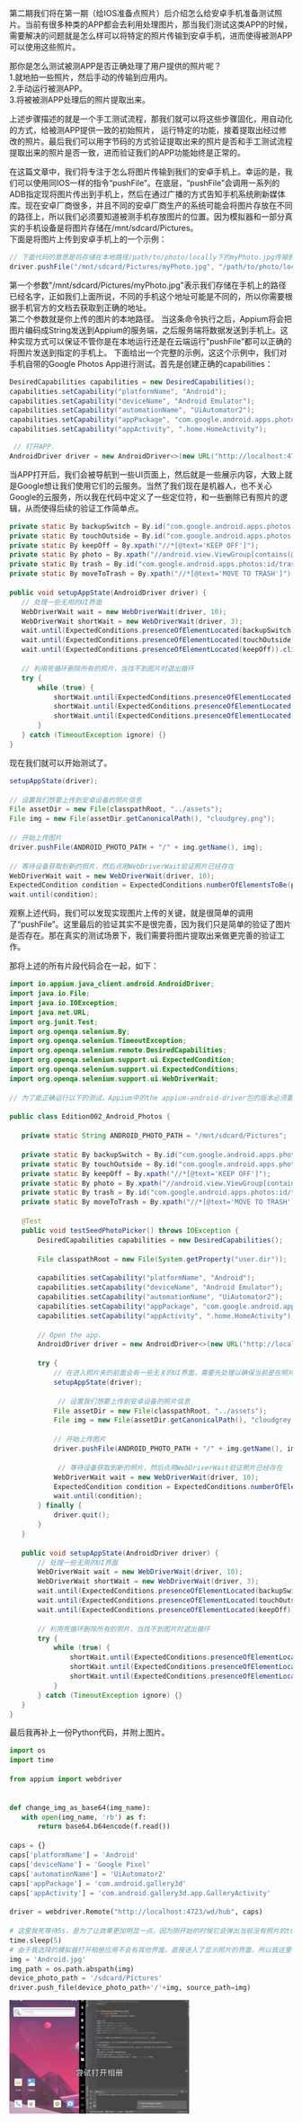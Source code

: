 第二期我们将在第一期（给IOS准备点照片）后介绍怎么给安卓手机准备测试照片。当前有很多种类的APP都会去利用处理图片，那当我们测试这类APP的时候，需要解决的问题就是怎么样可以将特定的照片传输到安卓手机，进而使得被测APP可以使用这些照片。

 那你是怎么测试被测APP是否正确处理了用户提供的照片呢？  
 1.就地拍一些照片，然后手动的传输到应用内。  
 2.手动运行被测APP。  
 3.将被被测APP处理后的照片提取出来。  

 上述步骤描述的就是一个手工测试流程，那我们就可以将这些步骤固化，用自动化的方式，给被测APP提供一致的初始照片， 运行特定的功能，接着提取出经过修改的照片。最后我们可以用字节码的方式验证提取出来的照片是否和手工测试流程提取出来的照片是否一致，进而验证我们的APP功能始终是正常的。

 在这篇文章中，我们将专注于怎么将图片传输到我们的安卓手机上。幸运的是，我们可以使用同IOS一样的指令“pushFile”。在底层，“pushFile”会调用一系列的ADB指定现将图片传出到手机上，然后在通过广播的方式告知手机系统刷新媒体库。现在安卓厂商很多，并且不同的安卓厂商生产的系统可能会将图片存放在不同的路径上，所以我们必须要知道被测手机存放图片的位置。因为模拟器和一部分真实的手机设备是将图片存储在/mnt/sdcard/Pictures。  
 下面是将图片上传到安卓手机上的一个示例：
 ```java
 // 下面代码的意思是将存储在本地路径/path/to/photo/locally下的myPhoto.jpg传输到设备的/mnt/sdcard/Pictures下并将其命名为myPhoto.jpg
 driver.pushFile("/mnt/sdcard/Pictures/myPhoto.jpg", "/path/to/photo/locally/myPhoto.jpg"); 
 ``` 
 第一个参数"/mnt/sdcard/Pictures/myPhoto.jpg"表示我们存储在手机上的路径已经名字，正如我们上面所说，不同的手机这个地址可能是不同的，所以你需要根据手机官方的文档去获取到正确的地址。  
 第二个参数就是你上传的图片的本地路径。
 当这条命令执行之后，Appium将会把图片编码成String发送到Appium的服务端，之后服务端将数据发送到手机上。这种实现方式可以保证不管你是在本地运行还是在云端运行"pushFile”都可以正确的将图片发送到指定的手机上。
 下面给出一个完整的示例，这这个示例中，我们对手机自带的Google Photos App进行测试。首先是创建正确的capabilities：
 ```java
 DesiredCapabilities capabilities = new DesiredCapabilities();
 capabilities.setCapability("platformName", "Android");
 capabilities.setCapability("deviceName", "Android Emulator");
 capabilities.setCapability("automationName", "UiAutomator2");
 capabilities.setCapability("appPackage", "com.google.android.apps.photos");
 capabilities.setCapability("appActivity", ".home.HomeActivity");
 ```

 ```java
  // 打开APP.
 AndroidDriver driver = new AndroidDriver<>(new URL("http://localhost:4723/wd/hub"), capabilities);
 ```
 当APP打开后，我们会被导航到一些UI页面上，然后就是一些展示内容，大致上就是Google想让我们使用它们的云服务。当然了我们现在是机器人，也不关心Google的云服务，所以我在代码中定义了一些定位符，和一些删除已有照片的逻辑，从而使得后续的验证工作简单点。
 ```java
 private static By backupSwitch = By.id("com.google.android.apps.photos:id/auto_backup_switch");
 private static By touchOutside = By.id("com.google.android.apps.photos:id/touch_outside");
 private static By keepOff = By.xpath("//*[@text='KEEP OFF']");
 private static By photo = By.xpath("//android.view.ViewGroup[contains(@content-desc, 'Photo taken')]");
 private static By trash = By.id("com.google.android.apps.photos:id/trash");
 private static By moveToTrash = By.xpath("//*[@text='MOVE TO TRASH']");

 public void setupAppState(AndroidDriver driver) {
    // 处理一些无用的UI界面
    WebDriverWait wait = new WebDriverWait(driver, 10);
    WebDriverWait shortWait = new WebDriverWait(driver, 3);
    wait.until(ExpectedConditions.presenceOfElementLocated(backupSwitch)).click();
    wait.until(ExpectedConditions.presenceOfElementLocated(touchOutside)).click();
    wait.until(ExpectedConditions.presenceOfElementLocated(keepOff)).click();

    // 利用死循环删除所有的照片，当找不到图片时退出循环
    try {
        while (true) {
            shortWait.until(ExpectedConditions.presenceOfElementLocated(photo)).click();
            shortWait.until(ExpectedConditions.presenceOfElementLocated(trash)).click();
            shortWait.until(ExpectedConditions.presenceOfElementLocated(moveToTrash)).click();
        }
    } catch (TimeoutException ignore) {}
 }
 ```

 现在我们就可以开始测试了。
 ```java
 setupAppState(driver);

 // 设置我们想要上传到安卓设备的照片信息
 File assetDir = new File(classpathRoot, "../assets");
 File img = new File(assetDir.getCanonicalPath(), "cloudgrey.png");

 // 开始上传图片
 driver.pushFile(ANDROID_PHOTO_PATH + "/" + img.getName(), img);

 // 等待设备获取到新的照片，然后点用WebDriverWait验证照片已经存在
 WebDriverWait wait = new WebDriverWait(driver, 10);
 ExpectedCondition condition = ExpectedConditions.numberOfElementsToBe(photo,1);
 wait.until(condition);
 ```


 观察上述代码，我们可以发现实现图片上传的关键，就是很简单的调用了“pushFile”。这里最后的验证其实不是很完善，因为我们只是简单的验证了图片是否存在。那在真实的测试场景下，我们需要将图片提取出来做更完善的验证工作。

 那将上述的所有片段代码合在一起，如下：
 ```java
 import io.appium.java_client.android.AndroidDriver;
 import java.io.File;
 import java.io.IOException;
 import java.net.URL;
 import org.junit.Test;
 import org.openqa.selenium.By;
 import org.openqa.selenium.TimeoutException;
 import org.openqa.selenium.remote.DesiredCapabilities;
 import org.openqa.selenium.support.ui.ExpectedCondition;
 import org.openqa.selenium.support.ui.ExpectedConditions;
 import org.openqa.selenium.support.ui.WebDriverWait;

 // 为了能正确运行以下的测试，Appium中的the appium-android-driver包的版本必须要大于等于1.38,因为它修复了一些相关的bug

 public class Edition002_Android_Photos {

    private static String ANDROID_PHOTO_PATH = "/mnt/sdcard/Pictures";

    private static By backupSwitch = By.id("com.google.android.apps.photos:id/auto_backup_switch");
    private static By touchOutside = By.id("com.google.android.apps.photos:id/touch_outside");
    private static By keepOff = By.xpath("//*[@text='KEEP OFF']");
    private static By photo = By.xpath("//android.view.ViewGroup[contains(@content-desc, 'Photo taken')]");
    private static By trash = By.id("com.google.android.apps.photos:id/trash");
    private static By moveToTrash = By.xpath("//*[@text='MOVE TO TRASH']");

    @Test
    public void testSeedPhotoPicker() throws IOException {
        DesiredCapabilities capabilities = new DesiredCapabilities();

        File classpathRoot = new File(System.getProperty("user.dir"));

        capabilities.setCapability("platformName", "Android");
        capabilities.setCapability("deviceName", "Android Emulator");
        capabilities.setCapability("automationName", "UiAutomator2");
        capabilities.setCapability("appPackage", "com.google.android.apps.photos");
        capabilities.setCapability("appActivity", ".home.HomeActivity");

        // Open the app.
        AndroidDriver driver = new AndroidDriver<>(new URL("http://localhost:4723/wd/hub"), capabilities);

        try {
            // 在进入照片夹的前面会有一些无关的UI界面，需要先处理以确保当前是在照片夹的界面
            setupAppState(driver);

             // 设置我们想要上传到安卓设备的照片信息
            File assetDir = new File(classpathRoot, "../assets");
            File img = new File(assetDir.getCanonicalPath(), "cloudgrey.png");

            // 开始上传图片
            driver.pushFile(ANDROID_PHOTO_PATH + "/" + img.getName(), img);

             // 等待设备获取到新的照片，然后点用WebDriverWait验证照片已经存在
            WebDriverWait wait = new WebDriverWait(driver, 10);
            ExpectedCondition condition = ExpectedConditions.numberOfElementsToBe(photo,1);
            wait.until(condition);
        } finally {
            driver.quit();
        }
    }

    public void setupAppState(AndroidDriver driver) {
        // 处理一些无用的UI界面
        WebDriverWait wait = new WebDriverWait(driver, 10);
        WebDriverWait shortWait = new WebDriverWait(driver, 3);
        wait.until(ExpectedConditions.presenceOfElementLocated(backupSwitch)).click();
        wait.until(ExpectedConditions.presenceOfElementLocated(touchOutside)).click();
        wait.until(ExpectedConditions.presenceOfElementLocated(keepOff)).click();

        // 利用死循环删除所有的照片，当找不到图片时退出循环
        try {
            while (true) {
                shortWait.until(ExpectedConditions.presenceOfElementLocated(photo)).click();
                shortWait.until(ExpectedConditions.presenceOfElementLocated(trash)).click();
                shortWait.until(ExpectedConditions.presenceOfElementLocated(moveToTrash)).click();
            }
        } catch (TimeoutException ignore) {}
    }
 }

 ```

 最后我再补上一份Python代码，并附上图片。
 ```python
import os
import time

from appium import webdriver


def change_img_as_base64(img_name):
    with open(img_name, 'rb') as f:
        return base64.b64encode(f.read())

caps = {}
caps['platformName'] = 'Android'
caps['deviceName'] = 'Google Pixel'
caps['automationName'] = 'UiAutomator2'
caps['appPackage'] = 'com.android.gallery3d'
caps['appActivity'] = 'com.android.gallery3d.app.GalleryActivity'

driver = webdriver.Remote("http://localhost:4723/wd/hub", caps)

# 这里我死等待5s，是为了让效果更加明显一点，因为刚开始的时候它会弹出当前没有照片的toast
time.sleep(5)
# 由于我选择的模拟器打开相册应用不会有其他界面，直接进入了显示照片的界面，所以我这里不需要操作
img = 'Android.jpg'
img_path = os.path.abspath(img)
device_photo_path = '/sdcard/Pictures'
driver.push_file(device_photo_path+'/'+img, source_path=img)
 ```
 ![](./pull_photo_to_android.gif)

